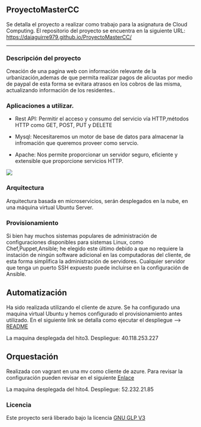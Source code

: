 ## ProyectoMasterCC

Se detalla el proyecto a realizar como trabajo para la asignatura de Cloud Computing. El repositorio del proyecto se encuentra en la siguiente URL: https://daiaguirre979.github.io/ProyectoMasterCC/


***


### Descripción del proyecto

Creación de una pagina web con información relevante de la urbanización,ademas de que permita realizar pagos de alicuotas por medio de paypal de esta forma se evitara atrasos en los cobros de las misma, actualizando información de los residentes..

### Aplicaciones a utilizar.

* Rest API: Permitir el acceso y consumo del servicio vía HTTP,métodos HTTP como GET, POST, PUT y DELETE


* Mysql: Necesitaremos un motor de base de datos para almacenar la infromación que queremos proveer como servcio.


* Apache: Nos permite proporcionar un servidor seguro, eficiente y extensible que proporcione servicios HTTP.

![](https://i.stack.imgur.com/f2D05.png)


### Arquitectura

Arquitectura basada en microservicios, serán desplegados en la nube, en una máquina virtual Ubuntu Server.

### Provisionamiento

Si bien hay muchos sistemas populares de administración de configuraciones disponibles para sistemas Linux, como Chef,Puppet,Ansible; he elegido este último debido a que no requiere la instación de  ningún software adicional en las computadoras del cliente, de esta forma simplifica la administración de servidores. Cualquier servidor que tenga un puerto SSH expuesto puede incluirse en la configuración de Ansible.

## Automatización

Ha sido realizada utilizando el cliente de azure. Se ha configurado una maquina virtual Ubuntu y hemos configurado el provisionamiento antes utilizado. En el siguiente link se detalla como ejecutar el despliegue --> [README](https://github.com/daiaguirre979/ProyectoMasterCC/blob/master/automatizacion/README.md)

La maquina desplegada del hito3.
Despliegue: 40.118.253.227

## Orquestación

Realizada con vagrant en una mv como cliente de azure. Para revisar la configuración pueden revisar en el siguiente [Enlace](https://github.com/daiaguirre979/ProyectoMasterCC/blob/master/orquestacion/README.md)

La maquina desplegada del hito4.
Despliegue: 52.232.21.85 


### Licencia

Este proyecto será liberado bajo la licencia [GNU GLP V3](https://github.com/daiaguirre979/ProyectoMasterCC/blob/master/LICENSE)



